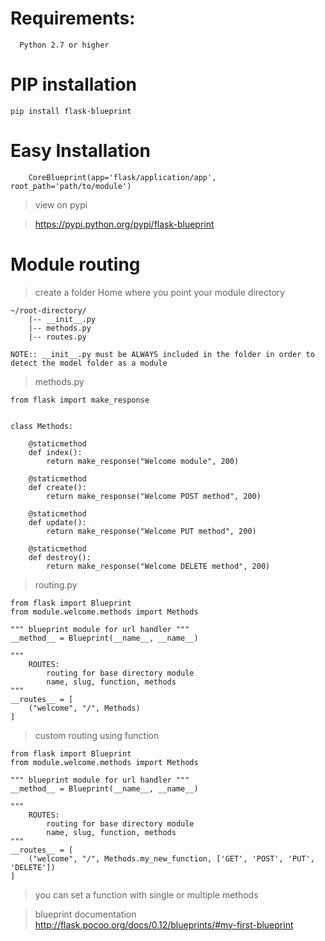 # Requirements:
```
  Python 2.7 or higher
```

# PIP installation

`pip install flask-blueprint`

# Easy Installation

```
    CoreBlueprint(app='flask/application/app', root_path='path/to/module')
```

> view on pypi

> https://pypi.python.org/pypi/flask-blueprint

# Module routing


> create a folder Home where you point your module directory

```
~/root-directory/
    |-- __init__.py
    |-- methods.py
    |-- routes.py
```

`NOTE:: __init__.py must be ALWAYS included in the folder in order to detect the model folder as a module`

> methods.py

```
from flask import make_response


class Methods:

    @staticmethod
    def index():
        return make_response("Welcome module", 200)

    @staticmethod
    def create():
        return make_response("Welcome POST method", 200)

    @staticmethod
    def update():
        return make_response("Welcome PUT method", 200)

    @staticmethod
    def destroy():
        return make_response("Welcome DELETE method", 200)

```

> routing.py

```
from flask import Blueprint
from module.welcome.methods import Methods

""" blueprint module for url handler """
__method__ = Blueprint(__name__, __name__)

""" 
    ROUTES:
        routing for base directory module
        name, slug, function, methods
"""
__routes__ = [
    ("welcome", "/", Methods)
]

```

> custom routing using function

```
from flask import Blueprint
from module.welcome.methods import Methods

""" blueprint module for url handler """
__method__ = Blueprint(__name__, __name__)

""" 
    ROUTES:
        routing for base directory module
        name, slug, function, methods
"""
__routes__ = [
    ("welcome", "/", Methods.my_new_function, ['GET', 'POST', 'PUT', 'DELETE'])
]
```

> you can set a function with single or multiple methods

> blueprint documentation
> http://flask.pocoo.org/docs/0.12/blueprints/#my-first-blueprint
